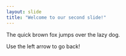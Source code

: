 ```yaml
---
layout: slide
title: "Welcome to our second slide!"
---
```

The quick brown fox jumps over the lazy dog.

Use the left arrow to go back!
